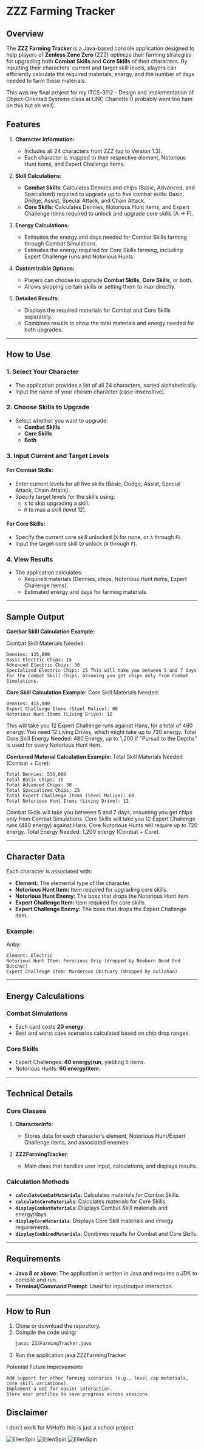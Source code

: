 # ZZZ Farming Tracker

## Overview

The **ZZZ Farming Tracker** is a Java-based console application designed to help players of **Zenless Zone Zero** (ZZZ) optimize their farming strategies for upgrading both **Combat Skills** and **Core Skills** of their characters. By inputting their characters’ current and target skill levels, players can efficiently calculate the required materials, energy, and the number of days needed to farm these materials.

This was my final project for my ITCS-3112 - Design and Implementation of Object-Oriented Systems class at UNC Charlotte (I probably went too ham on this but oh well).

## Features

1. **Character Information:**
   - Includes all 24 characters from ZZZ (up to Version 1.3).
   - Each character is mapped to their respective element, Notorious Hunt items, and Expert Challenge items.

2. **Skill Calculations:**
   - **Combat Skills**: Calculates Dennies and chips (Basic, Advanced, and Specialized) required to upgrade up to five combat skills: Basic, Dodge, Assist, Special Attack, and Chain Attack.
   - **Core Skills**: Calculates Dennies, Notorious Hunt items, and Expert Challenge items required to unlock and upgrade core skills (A → F).

3. **Energy Calculations:**
   - Estimates the energy and days needed for Combat Skills farming through Combat Simulations.
   - Estimates the energy required for Core Skills farming, including Expert Challenge runs and Notorious Hunts.

4. **Customizable Options:**
   - Players can choose to upgrade **Combat Skills**, **Core Skills**, or both.
   - Allows skipping certain skills or setting them to max directly.

5. **Detailed Results:**
   - Displays the required materials for Combat and Core Skills separately.
   - Combines results to show the total materials and energy needed for both upgrades.

---

## How to Use

### 1. Select Your Character
- The application provides a list of all 24 characters, sorted alphabetically.
- Input the name of your chosen character (case-insensitive).

### 2. Choose Skills to Upgrade
- Select whether you want to upgrade:
  - **Combat Skills**
  - **Core Skills**
  - **Both**

### 3. Input Current and Target Levels
#### For Combat Skills:
- Enter current levels for all five skills (Basic, Dodge, Assist, Special Attack, Chain Attack).
- Specify target levels for the skills using:
  - `X` to skip upgrading a skill.
  - `M` to max a skill (level 12).
  
#### For Core Skills:
- Specify the current core skill unlocked (`X` for none, or `A` through `F`).
- Input the target core skill to unlock (`A` through `F`).

### 4. View Results
- The application calculates:
  - Required materials (Dennies, chips, Notorious Hunt items, Expert Challenge items).
  - Estimated energy and days for farming materials.

---

## Sample Output

**Combat Skill Calculation Example:**

Combat Skill Materials Needed:

    Dennies: 135,000
    Basic Electric Chips: 15
    Advanced Electric Chips: 30
    Specialized Electric Chips: 25 This will take you between 5 and 7 days for the Combat Skill Chips, assuming you get chips only from Combat Simulations.




**Core Skill Calculation Example:**
Core Skill Materials Needed:

    Dennies: 415,000
    Expert Challenge Items (Steel Malice): 60
    Notorious Hunt Items (Living Drive): 12

This will take you 12 Expert Challenge runs against Hans, for a total of 480 energy. You need 12 Living Drives, which might take up to 720 energy. Total Core Skill Energy Needed: 480 Energy, up to 1,200 if "Pursuit to the Depths" is used for every Notorious Hunt item.



**Combined Material Calculation Example:**
Total Skill Materials Needed (Combat + Core):

    Total Dennies: 550,000
    Total Basic Chips: 15
    Total Advanced Chips: 30
    Total Specialized Chips: 25
    Total Expert Challenge Items (Steel Malice): 60
    Total Notorious Hunt Items (Living Drive): 12

Combat Skills will take you between 5 and 7 days, assuming you get chips only from Combat Simulations. Core Skills will take you 12 Expert Challenge runs (480 energy) against Hans. Core Notorious Hunts will require up to 720 energy. Total Energy Needed: 1,200 energy (Combat + Core).


---

## Character Data

Each character is associated with:
- **Element:** The elemental type of the character.
- **Notorious Hunt Item:** Item required for upgrading core skills.
- **Notorious Hunt Enemy:** The boss that drops the Notorious Hunt item.
- **Expert Challenge Item:** Item required for core skills.
- **Expert Challenge Enemy:** The boss that drops the Expert Challenge item.

### Example:
Anby:

    Element: Electric
    Notorious Hunt Item: Ferocious Grip (dropped by Newborn Dead End Butcher)
    Expert Challenge Item: Murderous Obituary (dropped by Dullahan)


---

## Energy Calculations

### Combat Simulations
- Each card costs **20 energy**.
- Best and worst case scenarios calculated based on chip drop ranges.

### Core Skills
- Expert Challenges: **40 energy/run**, yielding 5 items.
- Notorious Hunts: **60 energy/item**.

---

## Technical Details

### Core Classes
1. **CharacterInfo**:
   - Stores data for each character’s element, Notorious Hunt/Expert Challenge items, and associated enemies.
   
2. **ZZZFarmingTracker**:
   - Main class that handles user input, calculations, and displays results.

### Calculation Methods
- **`calculateCombatMaterials`**: Calculates materials for Combat Skills.
- **`calculateCoreMaterials`**: Calculates materials for Core Skills.
- **`displayCombatMaterials`**: Displays Combat Skill materials and energy/days.
- **`displayCoreMaterials`**: Displays Core Skill materials and energy requirements.
- **`displayCombinedMaterials`**: Combines results for Combat and Core Skills.

---

## Requirements

- **Java 8 or above**: The application is written in Java and requires a JDK to compile and run.
- **Terminal/Command Prompt**: Used for input/output interaction.

---

## How to Run

1. Clone or download the repository.
2. Compile the code using:
   ```bash
   javac ZZZFarmingTracker.java

3. Run the application
    java ZZZFarmingTracker

Potential Future Improvements

    Add support for other farming scenarios (e.g., level cap materials, core skill variations).
    Implement a GUI for easier interaction.
    Store user profiles to save progress across sessions.



## Disclaimer

I don't work for MiHoYo this is just a school project 

![EllenSpin](EllenSpin.gif)
![EllenSpin](EllenSpin.gif)
![EllenSpin](EllenSpin.gif)
